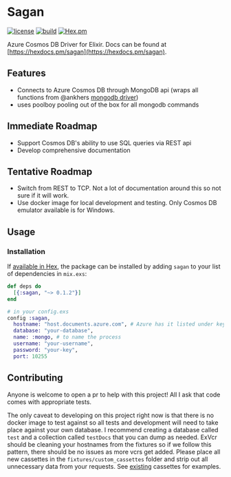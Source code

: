 # Sagan
[![license](https://img.shields.io/github/license/mashape/apistatus.svg)]() [![build](https://travis-ci.org/zbarnes757/sagan.svg?branch=master)]() [![Hex.pm](https://img.shields.io/hexpm/v/sagan.svg)](https://hex.pm/packages/sagan)

Azure Cosmos DB Driver for Elixir. Docs can be found at [https://hexdocs.pm/sagan](https://hexdocs.pm/sagan).

## Features

  * Connects to Azure Cosmos DB through MongoDB api (wraps all functions from @ankhers [mongodb driver](https://github.com/ankhers/mongodb))
  * uses poolboy pooling out of the box for all mongodb commands

## Immediate Roadmap

  * Support Cosmos DB's ability to use SQL queries via REST api
  * Develop comprehensive documentation

## Tentative Roadmap

  * Switch from REST to TCP. Not a lot of documentation around this so not sure if it will work.
  * Use docker image for local development and testing. Only Cosmos DB emulator available is for Windows.

## Usage

### Installation

If [available in Hex](https://hex.pm/docs/publish), the package can be installed
by adding `sagan` to your list of dependencies in `mix.exs`:

```elixir
def deps do
  [{:sagan, "~> 0.1.2"}]
end

# in your config.exs
config :sagan,
  hostname: "host.documents.azure.com", # Azure has it listed under keys as 'https://host.documents.azure.com:443/'
  database: "your-database",
  name: :mongo, # to name the process
  username: "your-username",
  password: "your-key",
  port: 10255
```

## Contributing

Anyone is welcome to open a pr to help with this project! All I ask that code comes with appropriate tests.

The only caveat to developing on this project right now is that there is no docker image to test against so all tests and development will need to take place against your own database. I recommend creating a database called `test` and a collection called `testDocs` that you can dump as needed. ExVcr should be cleaning your hostnames from the fixtures so if we follow this pattern, there should be no issues as more vcrs get added. Please place all new cassettes in the `fixtures/custom_cassettes` folder and strip out all unnecessary data from your requests. See [existing](https://github.com/zbarnes757/sagan/tree/master/fixture/custom_cassettes) cassettes for examples.



